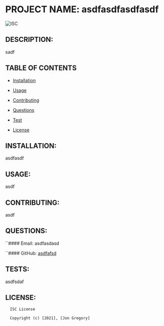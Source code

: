 # PROJECT NAME: asdfasdfasdfasdf
 ![ISC](https://img.shields.io/badge/LICENSE-ISC-BLUE) 
 ## DESCRIPTION: 
sadf
 ## TABLE OF CONTENTS

- [Installation](#INSTALLATION)

- [Usage](#USAGE)

- [Contributing](#CONTRIBUTING)

- [Questions](#QUESTIONS)

- [Test](#TEST)

- [License](#LICENSE)

 ## INSTALLATION: 
asdfasdf
 ## USAGE: 
asdf
 ## CONTRIBUTING: 
 asdf 
  ## QUESTIONS: 

  ``#### Email: asdfasdasd

  ``#### GitHub: [asdfafsd](asdfafsd)
 ## TESTS: 
asdfsdaf
 
 ## LICENSE:  

      ISC License

      Copyright (c) [2021], [Jon Gregory] 

